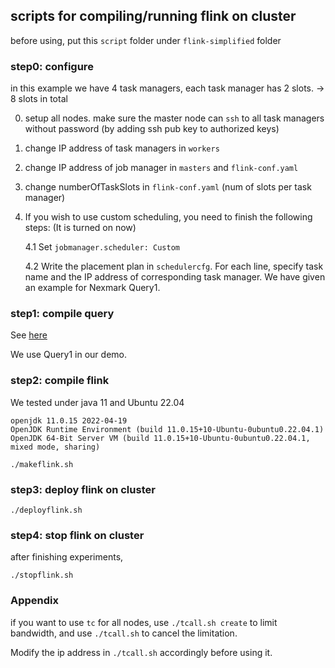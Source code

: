 ## scripts for compiling/running flink on cluster

before using, put this `script` folder under `flink-simplified` folder

### step0: configure

in this example we have 4 task managers, each task manager has 2 slots. -> 8 slots in total

0. setup all nodes. make sure the master node can `ssh` to all task managers without password (by adding ssh pub key to authorized keys)

1. change IP address of task managers in `workers`

2. change IP address of job manager in `masters` and `flink-conf.yaml`

3. change numberOfTaskSlots in `flink-conf.yaml` (num of slots per task manager)

4. If you wish to use custom scheduling, you need to finish the following steps:  (It is turned on now)

   4.1 Set `jobmanager.scheduler: Custom`

   4.2 Write the placement plan in `schedulercfg`. For each line, specify task name and the IP address of corresponding task manager. We have given an example for Nexmark Query1.

### step1: compile query

See [here](../../README.md)

We use Query1 in our demo.

### step2: compile flink

We tested under java 11 and Ubuntu 22.04

```
openjdk 11.0.15 2022-04-19
OpenJDK Runtime Environment (build 11.0.15+10-Ubuntu-0ubuntu0.22.04.1)
OpenJDK 64-Bit Server VM (build 11.0.15+10-Ubuntu-0ubuntu0.22.04.1, mixed mode, sharing)
```

`./makeflink.sh`

### step3: deploy flink on cluster

`./deployflink.sh`


### step4: stop flink on cluster

after finishing experiments,

`./stopflink.sh`


### Appendix

if you want to use `tc` for all nodes, use `./tcall.sh create` to limit bandwidth, and use `./tcall.sh` to cancel the limitation. 

Modify the ip address in `./tcall.sh` accordingly before using it.


